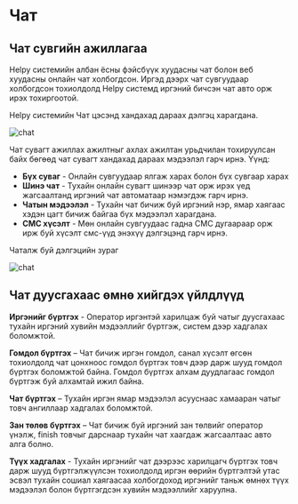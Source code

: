 # Чат

## Чат сувгийн ажиллагаа

Helpy системийн албан ёсны фэйсбүүк хуудасны чат болон веб хуудасны онлайн чат холбогдсон. Иргэд дээрх чат сувгуудаар холбогдсон тохиолдолд Helpy системд иргэний бичсэн чат авто орж ирэх тохиргоотой.

Helpy системийн Чат цэсэнд хандахад дараах дэлгэц харагдана.

![chat](/img/chat.png)

Чат сувагт ажиллах ажилтныг ахлах ажилтан урьдчилан тохируулсан байх бөгөөд чат сувагт хандахад дараах мэдээлэл гарч ирнэ. Үүнд:

- **Бүх суваг** - Онлайн сувгуудаар ялгаж харах болон бүх сувгаар харах
- **Шинэ чат** - Тухайн онлайн сувагт шинээр чат орж ирэх үед жагсаалтанд иргэний чат автоматаар нэмэгдэж гарч ирнэ.
- **Чатын мэдээлэл** - Тухайн чат бичиж буй иргэний нэр, ямар хаягаас хэдэн цагт бичиж байгаа бүх мэдээлэл харагдана.
- **СМС хүсэлт** - Мөн онлайн сувгуудаас гадна СМС дугаараар орж ирж буй хүсэлт смс-үүд энэхүү дэлгэцэнд гарч ирнэ.

Чаталж буй дэлгэцийн зураг

![chat](/img/chat-detail.png)

## Чат дуусгахаас өмнө хийгдэх үйлдлүүд

**Иргэнийг бүртгэх** - Оператор иргэнтэй харилцаж буй чатыг дуусгахаас тухайн иргэний хувийн мэдээллийг бүртгэж, систем дээр хадгалах боломжтой.

**Гомдол бүртгэх** – Чат бичиж иргэн гомдол, санал хүсэлт өгсөн тохиолдолд чат цонхноос гомдол бүртгэх товч дээр дарж шууд гомдол бүртгэх боломжтой байна. Гомдол бүртгэх алхам дуудлагаас гомдол бүртгэж буй алхамтай ижил байна.

**Чат бүртгэх** – Тухайн иргэн ямар мэдээлэл асууснаас хамааран чатыг товч ангиллаар хадгалах боломжтой.

**Зан төлөв бүртгэх** – Чат бичиж буй иргэний зан төлвийг оператор үнэлж, finish товчыг дарснаар тухайн чат хаагдаж жагсаалтаас авто алга болно.

**Түүх хадгалах** - Тухайн иргэнийг чат дээрээс харилцагч бүртгэх товч дарж шууд бүртгэлжүүлсэн тохиолдолд иргэн өөрийн бүртгэлтэй утас эсвэл тухайн сошиал хаягаасаа холбогдоход иргэнийг таньж өмнөх түүх мэдээлэл болон бүртгэгдсэн хувийн мэдээллийг харуулна.
